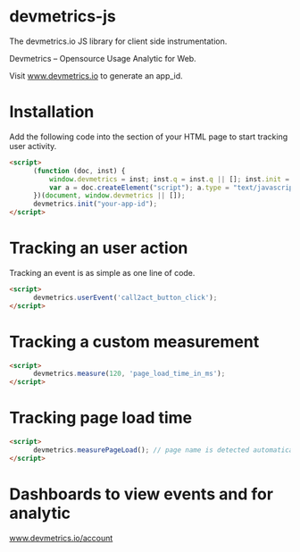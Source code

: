 # devmetrics-js

The devmetrics.io JS library for client side instrumentation.

Devmetrics – Opensource Usage Analytic for Web.

Visit www.devmetrics.io to generate an app_id.

# Installation

Add the following code into the <head> section of your HTML page to start tracking user activity.

```html
<script>
      (function (doc, inst) {
          window.devmetrics = inst; inst.q = inst.q || []; inst.init = function (token) { this.token = token; }; inst.userEvent = function (eventName) { inst.q.push(eventName); };
          var a = doc.createElement("script"); a.type = "text/javascript"; a.src = 'http://rawgit.com/devmetrics/devmetrics-js/master/jdevmetrics.js?' + Math.floor(((new Date()).getTime() - 1442107445573) / 8640000); var e = doc.getElementsByTagName("script")[0]; e.parentNode.insertBefore(a, e);
      })(document, window.devmetrics || []);
      devmetrics.init("your-app-id");
</script>
```


# Tracking an user action

Tracking an event is as simple as one line of code.

```html
<script>
      devmetrics.userEvent('call2act_button_click');
</script>
```


# Tracking a custom measurement


```html
<script>
      devmetrics.measure(120, 'page_load_time_in_ms');
</script>
```

# Tracking page load time

```html
<script>
      devmetrics.measurePageLoad(); // page name is detected automatically or pass an optional page_name argument
</script>
```


# Dashboards to view events and for analytic

www.devmetrics.io/account
